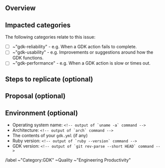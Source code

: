 ## Overview

<!-- Details of the issue. Include any console output or screenshots. -->

## Impacted categories

The following categories relate to this issue:

- [ ] ~"gdk-reliability" - e.g. When a GDK action fails to complete.
- [ ] ~"gdk-usability" - e.g. Improvements or suggestions around how the GDK functions.
- [ ] ~"gdk-performance" - e.g. When a GDK action is slow or times out.

<!-- Please add the selected labels to this issue, thanks ♥️ -->

## Steps to replicate (optional)

<!-- Clear steps of how to replicate the issue. -->

## Proposal (optional)

<!-- Description of any proposal you might have. -->

## Environment (optional)

- Operating system name: ```<!-- output of `uname -a` command -->```
- Architecture: ```<!-- output of `arch` command -->```
- The contents of your `gdk.yml` (if any)
- Ruby version: ```<!-- output of `ruby --version` command -->```
- GDK version: ```<!-- output of `git rev-parse --short HEAD` command -->```

/label ~"Category:GDK" ~Quality ~"Engineering Productivity"

<!-- template sourced from https://gitlab.com/gitlab-org/gitlab-development-kit/-/blob/main/.gitlab/issue_templates/Default.md -->
